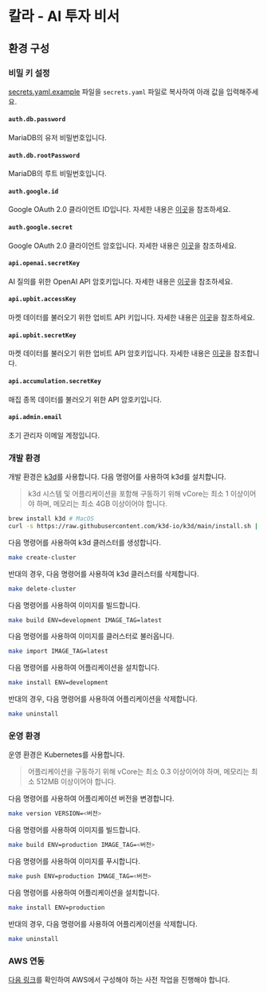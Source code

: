 # 칼라 - AI 투자 비서

## 환경 구성

### 비밀 키 설정

[secrets.yaml.example](secrets.yaml.example) 파일을 `secrets.yaml` 파일로 복사하여 아래 값을 입력해주세요.

#### `auth.db.password`

MariaDB의 유저 비밀번호입니다.

#### `auth.db.rootPassword`

MariaDB의 루트 비밀번호입니다.

#### `auth.google.id`

Google OAuth 2.0 클라이언트 ID입니다. 자세한 내용은 [이곳](https://developers.google.com/identity/protocols/oauth2/web-server?hl=ko)을 참조하세요.

#### `auth.google.secret`

Google OAuth 2.0 클라이언트 암호입니다. 자세한 내용은 [이곳](https://developers.google.com/identity/protocols/oauth2/web-server?hl=ko)을 참조하세요.

#### `api.openai.secretKey`

AI 질의를 위한 OpenAI API 암호키입니다. 자세한 내용은 [이곳](https://platform.openai.com/docs/quickstart)을 참조하세요.

#### `api.upbit.accessKey`

마켓 데이터를 불러오기 위한 업비트 API 키입니다. 자세한 내용은 [이곳](https://upbit.com/service_center/open_api_guide)을 참조하세요.

#### `api.upbit.secretKey`

마켓 데이터를 불러오기 위한 업비트 API 암호키입니다. 자세한 내용은 [이곳](https://upbit.com/service_center/open_api_guide)을 참조합니다.

#### `api.accumulation.secretKey`

매집 종목 데이터를 불러오기 위한 API 암호키입니다.

#### `api.admin.email`

초기 관리자 이메일 계정입니다.

### 개발 환경

개발 환경은 [k3d](https://k3d.io/)를 사용합니다. 다음 명령어를 사용하여 k3d를 설치합니다.

> k3d 시스템 및 어플리케이션을 포함해 구동하기 위해 vCore는 최소 1 이상이어야 하며, 메모리는 최소 4GB 이상이어야 합니다.

```bash
brew install k3d # MacOS
curl -s https://raw.githubusercontent.com/k3d-io/k3d/main/install.sh | bash # Linux
```

다음 명령어를 사용하여 k3d 클러스터를 생성합니다.

```bash
make create-cluster
```

반대의 경우, 다음 명령어를 사용하여 k3d 클러스터를 삭제합니다.

```bash
make delete-cluster
```

다음 명령어를 사용하여 이미지를 빌드합니다.

```bash
make build ENV=development IMAGE_TAG=latest
```

다음 명령어를 사용하여 이미지를 클러스터로 불러옵니다.

```bash
make import IMAGE_TAG=latest
```

다음 명령어를 사용하여 어플리케이션을 설치합니다.

```bash
make install ENV=development
```

반대의 경우, 다음 명령어를 사용하여 어플리케이션을 삭제합니다.

```bash
make uninstall
```

### 운영 환경

운영 환경은 Kubernetes를 사용합니다.

> 어플리케이션을 구동하기 위해 vCore는 최소 0.3 이상이어야 하며, 메모리는 최소 512MB 이상이어야 합니다.

다음 명령어를 사용하여 어플리케이션 버전을 변경합니다.

```bash
make version VERSION=<버전>
```

다음 명령어를 사용하여 이미지를 빌드합니다.

```bash
make build ENV=production IMAGE_TAG=<버전>
```

다음 명령어를 사용하여 이미지를 푸시합니다.

```bash
make push ENV=production IMAGE_TAG=<버전>
```

다음 명령어를 사용하여 어플리케이션을 설치합니다.

```bash
make install ENV=production
```

반대의 경우, 다음 명령어를 사용하여 어플리케이션을 삭제합니다.

```bash
make uninstall
```

### AWS 연동

[다음 링크](https://github.com/eunsoogi/kkalla/issues/448#issuecomment-2614849972)를 확인하여 AWS에서 구성해야 하는 사전 작업을 진행해야 합니다.

